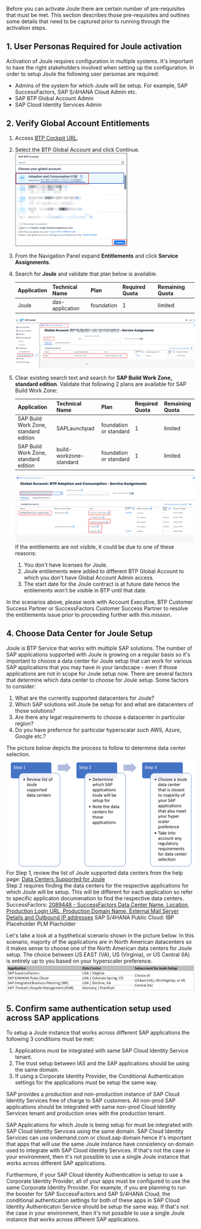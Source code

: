 Before you can activate Joule there are certain number of pre-requisites that must be met.  This section describes those pre-requisites and outlines some details that need to be captured prior to running through the activation steps.

## 1. User Personas Required for Joule activation

Activation of Joule requires configuration in multiple systems.  It's important to have the right stakeholders involved when setting up the configuration.  In order to setup Joule the following user personas are required:
* Admins of the system for which Joule will be setup.  For example, SAP SuccessFactors, SAP S/4HANA Cloud Admin etc.
* SAP BTP Global Account Admin
* SAP Cloud Identity Services Admin
  
## 2. Verify Global Account Entitlements

1. Access [BTP Cockpit URL](https://cockpit.btp.cloud.sap).
2. Select the BTP Global Account and click Continue.</br>
   ![Preparation](1.png)
3. From the Navigation Panel expand **Entitlements** and click **Service Assignments**.
4. Search for **Joule** and validate that plan below is available.
   
    | Application     | Technical Name | Plan        | Required Quota | Remaining Quota |
    | ----------- | ----------- | ----------- | -------------- | --------------- |
    | Joule      | das-application      | foundation       |     1            |          limited       |
  
    ![Preparation](2.jpg)

5. Clear existing search text and search for **SAP Build Work Zone, standard edition**.  Validate that following 2 plans are available for SAP Build Work Zone:

    | Application     | Technical Name | Plan        | Required Quota | Remaining Quota |
    | ----------- | ----------- | ----------- | -------------- | --------------- |
    | SAP Build Work Zone, standard edition   | SAPLaunchpad       | foundation or standard       |      1           |       limited          |
    | SAP Build Work Zone, standard edition      | build-workzone-standard      | foundation or standard      |     1            |          limited       |
  
     ![Preparation](3.jpg)  
  If the entitlements are not visible, it could be due to one of these reasons:
    1) You don't have licenses for Joule.
    2) Joule entilements were added to different BTP Global Account to which you don't have Global Account Admin access.
    3) The start date for the Joule contract is at future date hence the entilements won't be visible in BTP until that date.

  In the scenarios above, please work with Account Executive, BTP Customer Success Partner or SuccessFactors Customer Success Partner to resolve the entitlements issue prior to proceeding further with this mission.

## 4. Choose Data Center for Joule Setup

Joule is BTP Service that works with multiple SAP solutions.  The number of SAP applications supported with Joule is growing on a regular basis so it's important to choose a data center for Joule setup that can work for various SAP applications that you may have in your landscape - even if those applications are not in scope for Joule setup now.  There are several factors that determine which data center to choose for Joule setup.  Some factors to consider:

1)  What are the currently supported datacenters for Joule?
2)  Which SAP solutions will Joule be setup for and what are datacenters of those solutions?
3)  Are there any legal requirements to choose a datacenter in particular region?
4)  Do you have prefernce for particular hyperscalar such AWS, Azure, Google etc.?

The picture below depicts the process to follow to determine data center selection.
 ![Preparation](4.jpg)
For Step 1, review the list of Joule supported data centers from the help page: [Data Centers Supported for Joule](https://help.sap.com/docs/joule/serviceguide/data-centers-supported-by-joule)</br>
Step 2 requires finding the data centers for the respective applications for which Joule will be setup.  This will be different for each application so refer to specific applicaton documenation to find the respective data centers.</br>
SuccessFactors: [2089448 - SuccessFactors Data Center Name, Location, Production Login URL, Production Domain Name, External Mail Server Details and Outbound IP addresses](https://me.sap.com/notes/0002089448)
SAP S/4HANA Public Cloud: <Placehoder for documenation link>
IBP Placeholder
PLM Placholder

Let's take a look at a hypthetical scenario shown in the picture below.  In this scenario, majority of the applications are in North American datacenters so it makes sense to choose one of the North American data centers for Joule setup.  The choice between US EAST (VA), US (Virginia), or US Central (IA) is entirely up to you based on your hyperscaler preference.</br>
 ![Preparation](5.jpg)

## 5. Confirm same authentication setup used across SAP applications

To setup a Joule instance that works across different SAP applications the following 3 conditions must be met:
   1) Applications must be integrated with same SAP Cloud Identity Service tenant.
   2) The trust setup between IAS and the SAP applications should be using the same domain.
   3) If using a Corporate Identity Provider, the Conditional Authentication settings for the applications must be setup the same way.

SAP provides a production and non-production instance of SAP Cloud Identity Services free of charge to SAP customers.  All non-prod SAP applications should be integrated with same non-prod Cloud Identity Services tenant and production ones with the production tenant.

SAP Applications for which Joule is being setup for must be integrated with SAP Cloud Identity Services using the same domain.  SAP Cloud Identity Services can use ondemand.com or cloud.sap domain hence it's important that apps that will use the same Joule instance have consistency on domain used to integrate with SAP Cloud Identity Services.  If that's not the case in your environment, then it's not possible to use a single Joule instance that works across different SAP applications.

Furthermore, if your SAP Cloud Identity Authentication is setup to use a Corporate Identity Provider, all of your apps must be configured to use the same Corporate Identity Provider.  For example, if you are planning to run the booster for SAP SuccessFactors and SAP S/4HANA Cloud, the conditional authenticaton settings for both of these apps in SAP Cloud Identity Authenticaton Service should be setup the same way.  If that's not the case in your environment, then it's not possible to use a single Joule instance that works across different SAP applications.


